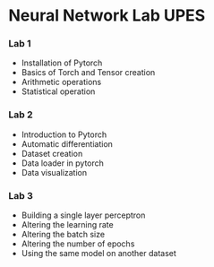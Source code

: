 # **Neural Network Lab UPES**

### **Lab 1**

- Installation of Pytorch
- Basics of Torch and Tensor creation
- Arithmetic operations
- Statistical operation

### **Lab 2**

- Introduction to Pytorch
- Automatic differentiation
- Dataset creation
- Data loader in pytorch
- Data visualization

### **Lab 3**

- Building a single layer perceptron
- Altering the learning rate
- Altering the batch size
- Altering the number of epochs
- Using the same model on another dataset
